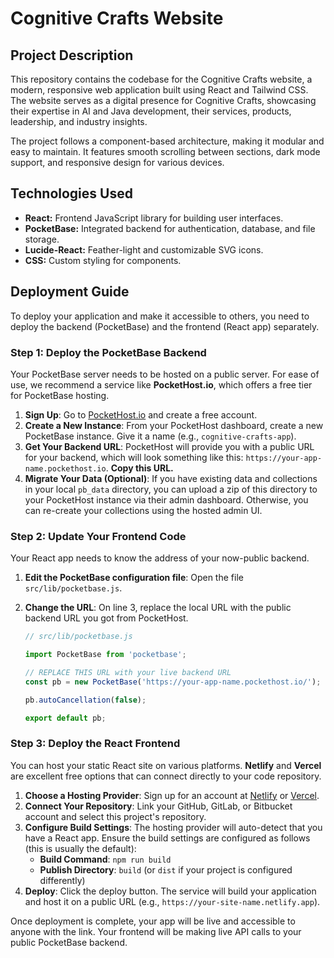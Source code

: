 # Cognitive Crafts Website

## Project Description

This repository contains the codebase for the Cognitive Crafts website, a modern, responsive web application built using React and Tailwind CSS. The website serves as a digital presence for Cognitive Crafts, showcasing their expertise in AI and Java development, their services, products, leadership, and industry insights.

The project follows a component-based architecture, making it modular and easy to maintain. It features smooth scrolling between sections, dark mode support, and responsive design for various devices.

## Technologies Used

- **React:** Frontend JavaScript library for building user interfaces.
- **PocketBase:** Integrated backend for authentication, database, and file storage.
- **Lucide-React:** Feather-light and customizable SVG icons.
- **CSS:** Custom styling for components.

## Deployment Guide

To deploy your application and make it accessible to others, you need to deploy the backend (PocketBase) and the frontend (React app) separately.

### Step 1: Deploy the PocketBase Backend

Your PocketBase server needs to be hosted on a public server. For ease of use, we recommend a service like **PocketHost.io**, which offers a free tier for PocketBase hosting.

1.  **Sign Up**: Go to [PocketHost.io](https://pockethost.io) and create a free account.
2.  **Create a New Instance**: From your PocketHost dashboard, create a new PocketBase instance. Give it a name (e.g., `cognitive-crafts-app`).
3.  **Get Your Backend URL**: PocketHost will provide you with a public URL for your backend, which will look something like this: `https://your-app-name.pockethost.io`. **Copy this URL.**
4.  **Migrate Your Data (Optional)**: If you have existing data and collections in your local `pb_data` directory, you can upload a zip of this directory to your PocketHost instance via their admin dashboard. Otherwise, you can re-create your collections using the hosted admin UI.

### Step 2: Update Your Frontend Code

Your React app needs to know the address of your now-public backend.

1.  **Edit the PocketBase configuration file**: Open the file `src/lib/pocketbase.js`.
2.  **Change the URL**: On line 3, replace the local URL with the public backend URL you got from PocketHost.

    ```javascript
    // src/lib/pocketbase.js

    import PocketBase from 'pocketbase';

    // REPLACE THIS URL with your live backend URL
    const pb = new PocketBase('https://your-app-name.pockethost.io/'); 
    
    pb.autoCancellation(false);

    export default pb;
    ```

### Step 3: Deploy the React Frontend

You can host your static React site on various platforms. **Netlify** and **Vercel** are excellent free options that can connect directly to your code repository.

1.  **Choose a Hosting Provider**: Sign up for an account at [Netlify](https.com) or [Vercel](https://vercel.com).
2.  **Connect Your Repository**: Link your GitHub, GitLab, or Bitbucket account and select this project's repository.
3.  **Configure Build Settings**: The hosting provider will auto-detect that you have a React app. Ensure the build settings are configured as follows (this is usually the default):
    -   **Build Command**: `npm run build`
    -   **Publish Directory**: `build` (or `dist` if your project is configured differently)
4.  **Deploy**: Click the deploy button. The service will build your application and host it on a public URL (e.g., `https://your-site-name.netlify.app`).

Once deployment is complete, your app will be live and accessible to anyone with the link. Your frontend will be making live API calls to your public PocketBase backend.
